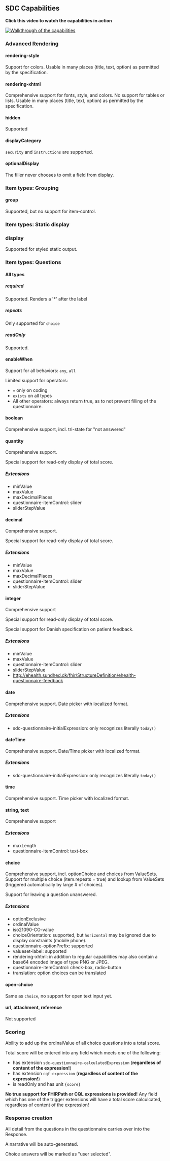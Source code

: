## SDC Capabilities

**Click this video to watch the capabilities in action**

[![Walkthrough of the capabilities](https://img.youtube.com/vi/k9vEy9Z_L18/hqdefault.jpg)](https://www.youtube.com/watch?v=k9vEy9Z_L18 "Walkthrough of the Capabilities")

### Advanced Rendering
#### rendering-style
Support for colors. Usable in many places (title, text, option) as permitted by the specification.
#### rendering-xhtml
Comprehensive support for fonts, style, and colors. No support for tables or lists.
Usable in many places (title, text, option) as permitted by the specification.

#### hidden
Supported

#### displayCategory
`security` and `instructions` are supported.

#### optionalDisplay
The filler never chooses to omit a field from display.

### Item types: Grouping
#### group
Supported, but no support for item-control.

### Item types: Static display
### display
Supported for styled static output.

### Item types: Questions
#### All types
##### required
Supported. Renders a '*' after the label

##### repeats
Only supported for `choice`

##### readOnly
Supported.

#### enableWhen
Support for all behaviors: `any`, `all`

Limited support for operators:
* `=` only on coding 
* `exists` on all types
* All other operators: always return true, as to not prevent filling of the questionnaire.

#### boolean
Comprehensive support, incl. tri-state for "not answered"

#### quantity
Comprehensive support.

Special support for read-only display of total score.
##### Extensions
- minValue
- maxValue
- maxDecimalPlaces
- questionnaire-itemControl: slider
- sliderStepValue
#### decimal
Comprehensive support.

Special support for read-only display of total score.
##### Extensions
- minValue
- maxValue
- maxDecimalPlaces
- questionnaire-itemControl: slider
- sliderStepValue

#### integer
Comprehensive support

Special support for read-only display of total score.

Special support for Danish specification on patient feedback.

##### Extensions
- minValue
- maxValue
- questionnaire-itemControl: slider
- sliderStepValue
- http://ehealth.sundhed.dk/fhir/StructureDefinition/ehealth-questionnaire-feedback

#### date
Comprehensive support. Date picker with localized format.
##### Extensions
- sdc-questionnaire-initialExpression: only recognizes literally `today()`

#### dateTime
Comprehensive support. Date/Time picker with localized format.
##### Extensions
- sdc-questionnaire-initialExpression: only recognizes literally `today()`

#### time
Comprehensive support. Time picker with localized format.

#### string, text 
Comprehensive support
##### Extensions
- maxLength
- questionnaire-itemControl: text-box 

#### choice
Comprehensive support, incl. optionChoice and choices from ValueSets.
Support for multiple choice (item.repeats = true) and lookup from ValueSets (triggered automatically by large # of choices).

Support for leaving a question unanswered.

##### Extensions
- optionExclusive
- ordinalValue
- iso21090-CO-value
- choiceOrientation: supported, but `horizontal` may be ignored due to display constraints (mobile phone).
- questionnaire-optionPrefix: supported
- valueset-label: supported
- rendering-xhtml: in addition to regular capabilities may also contain a base64 encoded image of type PNG or JPEG. 
- questionnaire-itemControl: check-box, radio-button
- translation: option choices can be translated
#### open-choice 
Same as `choice`, no support for open text input yet.

#### url, attachment, reference
Not supported


### Scoring
Ability to add up the ordinalValue of all choice questions into a total score.

Total score will be entered into any field which meets one of the following:
- has extension `sdc-questionnaire-calculatedExpression` (**regardless of content of the expression!**)
- has extension `cqf-expression` (**regardless of content of the expression!**)
- is readOnly and has unit `{score}`

**No true support for FHIRPath or CQL expressions is provided!** Any field which has one of the trigger extensions will
have a total score calculcated, regardless of content of the expression!

### Response creation
All detail from the questions in the questionnaire carries over into the Response.

A narrative will be auto-generated.

Choice answers will be marked as "user selected".
